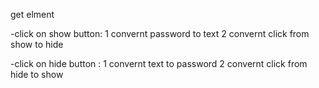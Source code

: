 <!-- js -->

get elment

-click on show button:
1 convernt password to text
2 convernt click from show to hide

-click on hide button :
1 convernt text to password
2 convernt click from hide to show
